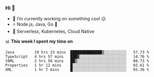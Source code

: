 ### Hi 👋

<!--
**nodejh/nodejh** is a ✨ _special_ ✨ repository because its `README.md` (this file) appears on your GitHub profile.

Here are some ideas to get you started:

- 🔭 I’m currently working on ...
- 🌱 I’m currently learning ...
- 👯 I’m looking to collaborate on ...
- 🤔 I’m looking for help with ...
- 💬 Ask me about ...
- 📫 How to reach me: ...
- 😄 Pronouns: ...
- ⚡ Fun fact: ...
-->

- 🔭 I’m currently working on something cool :wink:
- ⚡ Node.js, Java, Go :thought_balloon:
- 🤖 Serverless, Kubernetes, Cloud Native

📊 **This week I spent my time on**

<!--START_SECTION:waka-->
```text
Java         19 hrs 23 mins  ██████████████▒░░░░░░░░░░   57.73 % 
TypeScript   4 hrs 57 mins   ███▓░░░░░░░░░░░░░░░░░░░░░   14.76 % 
YAML         2 hrs 56 mins   ██▒░░░░░░░░░░░░░░░░░░░░░░   08.73 % 
Properties   1 hr 12 mins    █░░░░░░░░░░░░░░░░░░░░░░░░   03.61 % 
XML          1 hr 7 mins     █░░░░░░░░░░░░░░░░░░░░░░░░   03.36 % 
```
<!--END_SECTION:waka-->


<!--
:traffic_light: **Visitors**

![visitors](https://visitor-badge.glitch.me/badge?page_id=nodejh.nodejh)
-->
